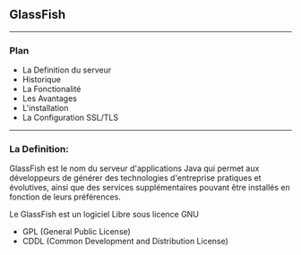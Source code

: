 [logo]: https://github.com/adam-p/markdown-here/raw/master/src/common/images/icon48.png "GlassFish"

## GlassFish

___
### Plan
- La Definition du serveur 
- Historique
- La Fonctionalité
- Les Avantages
- L'installation
- La Configuration SSL/TLS

___
### La Definition: 
GlassFish est le nom du serveur d'applications Java qui permet aux développeurs de générer des technologies d'entreprise pratiques et évolutives, ainsi que des services supplémentaires pouvant être installés en fonction de leurs préférences.

Le GlassFish est un logiciel Libre sous licence GNU 
  - GPL (General Public License) 
  - CDDL (Common Development and Distribution License)
